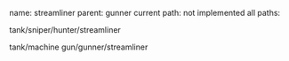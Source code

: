 name: streamliner
parent: gunner
current path: not implemented
all paths:

  tank/sniper/hunter/streamliner

  tank/machine gun/gunner/streamliner
